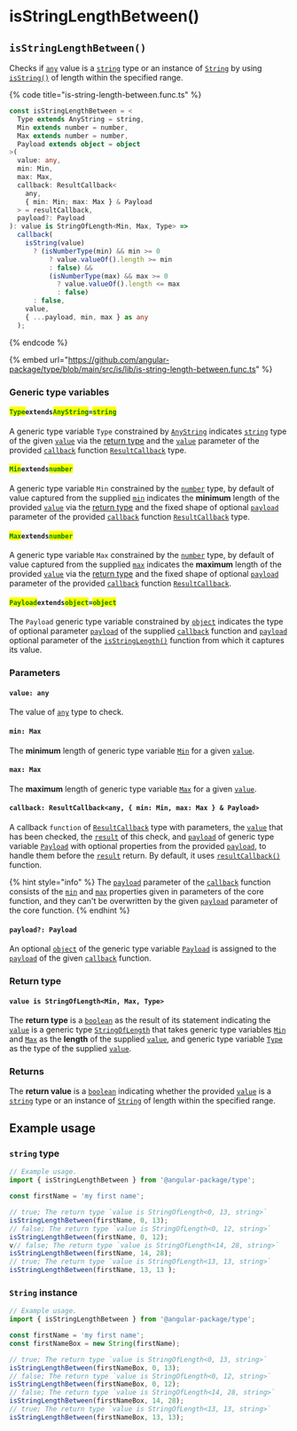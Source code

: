 # isStringLengthBetween()

## `isStringLengthBetween()`

Checks if [`any`](https://www.typescriptlang.org/docs/handbook/basic-types.html#any) value is a [`string`](https://developer.mozilla.org/en-US/docs/Web/JavaScript/Reference/Global\_Objects/String) type or an instance of [`String`](https://developer.mozilla.org/en-US/docs/Web/JavaScript/Reference/Global\_Objects/String) by using [`isString()`](isstring.md) of length within the specified range.

{% code title="is-string-length-between.func.ts" %}
```typescript
const isStringLengthBetween = <
  Type extends AnyString = string,
  Min extends number = number,
  Max extends number = number,
  Payload extends object = object
>(
  value: any,
  min: Min,
  max: Max,
  callback: ResultCallback<
    any,
    { min: Min; max: Max } & Payload
  > = resultCallback,
  payload?: Payload
): value is StringOfLength<Min, Max, Type> =>
  callback(
    isString(value)
      ? (isNumberType(min) && min >= 0
          ? value.valueOf().length >= min
          : false) &&
          (isNumberType(max) && max >= 0
            ? value.valueOf().length <= max
            : false)
      : false,
    value,
    { ...payload, min, max } as any
  );
```
{% endcode %}

{% embed url="https://github.com/angular-package/type/blob/main/src/is/lib/is-string-length-between.func.ts" %}

### Generic type variables

#### <mark style="color:green;">**`Type`**</mark>**`extends`**<mark style="color:green;">**`AnyString`**</mark>**`=`**<mark style="color:green;">**`string`**</mark>

A generic type variable `Type` constrained by [`AnyString`](../types/anystring.md) indicates [`string`](https://www.typescriptlang.org/docs/handbook/basic-types.html#string) type of the given [`value`](isstringlengthbetween.md#value-any) via the [return type](isstringlengthbetween.md#return-type) and the [`value`](../types/resultcallback.md#value-value) parameter of the provided [`callback`](isstringlengthbetween.md#callback-resultcallback-less-than-any-min-min-max-max-and-payload-greater-than) function [`ResultCallback`](../types/resultcallback.md) type.

#### <mark style="color:green;">**`Min`**</mark>**`extends`**<mark style="color:green;">**`number`**</mark>

A generic type variable `Min` constrained by the [`number`](https://www.typescriptlang.org/docs/handbook/basic-types.html#number) type, by default of value captured from the supplied [`min`](isstringlengthbetween.md#min-max) indicates the **minimum** length of the provided [`value`](isstringlengthbetween.md#value-any) via the [return type](isstringlengthbetween.md#return-type) and the fixed shape of optional [`payload`](../types/resultcallback.md#payload-payload) parameter of the provided [`callback`](isstringlengthbetween.md#callback-resultcallback-less-than-type-payload-greater-than) function [`ResultCallback`](../types/resultcallback.md) type.

#### <mark style="color:green;">**`Max`**</mark>**`extends`**<mark style="color:green;">**`number`**</mark>

A generic type variable `Max` constrained by the [`number`](https://www.typescriptlang.org/docs/handbook/basic-types.html#number) type, by default of value captured from the supplied [`max`](isstringlengthbetween.md#max-max) indicates the **maximum** length of the provided [`value`](isstringlengthbetween.md#value-any) via the [return type](isstringlengthbetween.md#return-type) and the fixed shape of optional [`payload`](../types/resultcallback.md#payload-payload) parameter of the provided [`callback`](isstringlengthbetween.md#callback-resultcallback-less-than-type-payload-greater-than) function [`ResultCallback`](../types/resultcallback.md).&#x20;

#### <mark style="color:green;">**`Payload`**</mark>**`extends`**<mark style="color:green;">**`object`**</mark>**`=`**<mark style="color:green;">**`object`**</mark>

The `Payload` generic type variable constrained by [`object`](https://www.typescriptlang.org/docs/handbook/basic-types.html#object) indicates the type of optional parameter [`payload`](../types/resultcallback.md#payload-payload) of the supplied [`callback`](isstringlengthbetween.md#callback-resultcallback-less-than-any-min-min-max-max-and-payload-greater-than) function and [`payload`](isstringlengthbetween.md#payload-payload) optional parameter of the [`isStringLength()`](isstringlengthbetween.md#isstringlength) function from which it captures its value.

### Parameters

#### `value: any`

The value of [`any`](https://www.typescriptlang.org/docs/handbook/2/everyday-types.html#any) type to check.

#### `min: Max`

The **minimum** length of generic type variable [`Min`](isstringlengthbetween.md#minextendsnumber) for a given [`value`](isstringlengthbetween.md#value-any).

#### `max: Max`

The **maximum** length of generic type variable [`Max`](isstringlengthbetween.md#maxextendsnumber) for a given [`value`](isstringlengthbetween.md#value-any).

#### `callback: ResultCallback<any, { min: Min, max: Max } & Payload>`

A callback `function` of [`ResultCallback`](../types/resultcallback.md) type with parameters, the [`value`](isstringlengthbetween.md#value-any) that has been checked, the [`result`](../types/resultcallback.md#result-boolean) of this check, and [`payload`](../types/resultcallback.md#payload-payload) of generic type variable [`Payload`](isstringlengthbetween.md#payloadextendsobject-object) with optional properties from the provided [`payload`](isstringlengthbetween.md#payload-payload), to handle them before the [`result`](../types/resultcallback.md#result-boolean) return. By default, it uses [`resultCallback()`](../helper/resultcallback.md) function.

{% hint style="info" %}
The [`payload`](../types/resultcallback.md#payload-payload) parameter of the [`callback`](isstringlengthbetween.md#callback-resultcallback-less-than-any-min-min-max-max-and-payload-greater-than) function consists of the [`min`](isstringlengthbetween.md#min-max) and [`max`](isstringlengthbetween.md#max-max) properties given in parameters of the core function, and they can't be overwritten by the given [`payload`](isstringlengthbetween.md#payload-payload) parameter of the core function.
{% endhint %}

#### `payload?: Payload`

An optional [`object`](https://developer.mozilla.org/en-US/docs/Web/JavaScript/Reference/Global\_Objects/Object) of the generic type variable [`Payload`](isstringlengthbetween.md#payloadextendsobject-object) is assigned to the [`payload`](../types/resultcallback.md#payload-payload) of the given [`callback`](isstringlengthbetween.md#callback-resultcallback-less-than-any-payload-greater-than) function.

### Return type

#### `value is StringOfLength<Min, Max, Type>`

The **return type** is a [`boolean`](https://www.typescriptlang.org/docs/handbook/basic-types.html#boolean) as the result of its statement indicating the [`value`](isstringlengthbetween.md#value-any) is a generic type [`StringOfLength`](../types/stringoflength.md) that takes generic type variables [`Min`](isstringlengthbetween.md#minextendsnumber) and [`Max`](isstringlengthbetween.md#maxextendsnumber) as the **length** of the supplied [`value`](isstringlengthbetween.md#value-any), and generic type variable [`Type`](isstringlengthbetween.md#typeextendsanystring) as the type of the supplied [`value`](isstringlengthbetween.md#value-any).

### Returns

The **return value** is a [`boolean`](https://developer.mozilla.org/en-US/docs/Web/JavaScript/Reference/Global\_Objects/Boolean) indicating whether the provided [`value`](isstringlengthbetween.md#value-any) is a [`string`](https://developer.mozilla.org/en-US/docs/Web/JavaScript/Reference/Global\_Objects/String) type or an instance of [`String`](https://developer.mozilla.org/en-US/docs/Web/JavaScript/Reference/Global\_Objects/String) of length within the specified range.

## Example usage

### `string` type

```typescript
// Example usage.
import { isStringLengthBetween } from '@angular-package/type';

const firstName = 'my first name';

// true; The return type `value is StringOfLength<0, 13, string>`
isStringLengthBetween(firstName, 0, 13);
// false; The return type `value is StringOfLength<0, 12, string>`
isStringLengthBetween(firstName, 0, 12);
v// false; The return type `value is StringOfLength<14, 28, string>`
isStringLengthBetween(firstName, 14, 28);
// true; The return type `value is StringOfLength<13, 13, string>`
isStringLengthBetween(firstName, 13, 13 ); 
```

### `String` instance

```typescript
// Example usage.
import { isStringLengthBetween } from '@angular-package/type';

const firstName = 'my first name';
const firstNameBox = new String(firstName);

// true; The return type `value is StringOfLength<0, 13, string>`
isStringLengthBetween(firstNameBox, 0, 13);
// false; The return type `value is StringOfLength<0, 12, string>`
isStringLengthBetween(firstNameBox, 0, 12);
// false; The return type `value is StringOfLength<14, 28, string>`
isStringLengthBetween(firstNameBox, 14, 28);
// true; The return type `value is StringOfLength<13, 13, string>`
isStringLengthBetween(firstNameBox, 13, 13);
```
